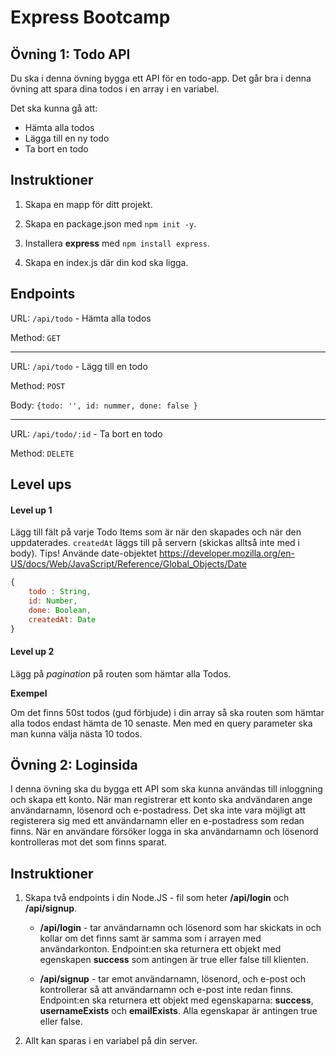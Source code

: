 # Express Bootcamp 

## Övning 1: Todo API

Du ska i denna övning bygga ett API för en todo-app. Det går bra i denna övning att spara dina todos i en array i en variabel.

Det ska kunna gå att:
* Hämta alla todos
* Lägga till en ny todo
* Ta bort en todo

## Instruktioner

1. Skapa en mapp för ditt projekt.

2. Skapa en package.json med `npm init -y`.

3. Installera **express** med `npm install express`.

4. Skapa en index.js där din kod ska ligga.

## Endpoints

URL: `/api/todo` - Hämta alla todos

Method: `GET`

---

URL: `/api/todo` - Lägg till en todo

Method: `POST`

Body: `{todo: '', id: nummer, done: false }`

---

URL: `/api/todo/:id` - Ta bort en todo

Method: `DELETE`

## Level ups

#### Level up 1

Lägg till fält på varje Todo Items som är när den skapades och när den uppdaterades. `createdAt`  läggs till på servern (skickas alltså inte med i body). Tips! Använde date-objektet https://developer.mozilla.org/en-US/docs/Web/JavaScript/Reference/Global_Objects/Date

```js
{
    todo : String,
    id: Number,
    done: Boolean,
    createdAt: Date
}
```

#### Level up 2

Lägg på *pagination* på routen som hämtar alla Todos.

**Exempel**

Om det finns 50st todos (gud förbjude) i din array så ska routen som hämtar alla todos endast hämta de 10 senaste. Men med en query parameter ska man kunna välja nästa 10 todos.

## Övning 2: Loginsida

I denna övning ska du bygga ett API som ska kunna användas till inloggning och skapa ett konto.
När man registrerar ett konto ska andvändaren ange användarnamn, lösenord och e-postadress. Det ska inte vara möjligt att registerera sig med ett användarnamn eller en e-postadress som redan finns. När en användare försöker logga in ska användarnamn och lösenord kontrolleras mot det som finns sparat.

## Instruktioner
1. Skapa två endpoints i din Node.JS - fil som heter **/api/login** och **/api/signup**.
    * **/api/login** - tar användarnamn och lösenord som har skickats in och kollar om det finns samt är samma som i arrayen med användarkonton. Endpoint:en ska returnera ett objekt med egenskapen **success** som antingen är true eller false till klienten.

    * **/api/signup** -  tar emot användarnamn, lösenord, och e-post och kontrollerar så att användarnamn och e-post inte redan finns. Endpoint:en ska returnera ett objekt med egenskaparna: **success**, **usernameExists** och **emailExists**. Alla egenskapar är antingen true eller false.
      
2. Allt kan sparas i en variabel på din server.
